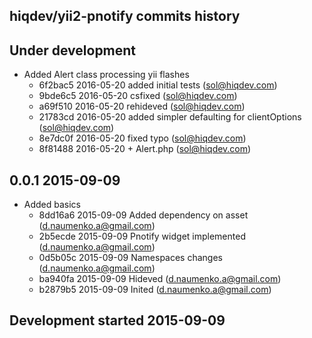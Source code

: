 hiqdev/yii2-pnotify commits history
-----------------------------------

## Under development

- Added Alert class processing yii flashes
    - 6f2bac5 2016-05-20 added initial tests (sol@hiqdev.com)
    - 9bde6c5 2016-05-20 csfixed (sol@hiqdev.com)
    - a69f510 2016-05-20 rehideved (sol@hiqdev.com)
    - 21783cd 2016-05-20 added simpler defaulting for clientOptions (sol@hiqdev.com)
    - 8e7dc0f 2016-05-20 fixed typo (sol@hiqdev.com)
    - 8f81488 2016-05-20 + Alert.php (sol@hiqdev.com)

## 0.0.1 2015-09-09

- Added basics
    - 8dd16a6 2015-09-09 Added dependency on asset (d.naumenko.a@gmail.com)
    - 2b5ecde 2015-09-09 Pnotify widget implemented (d.naumenko.a@gmail.com)
    - 0d5b05c 2015-09-09 Namespaces changes (d.naumenko.a@gmail.com)
    - ba940fa 2015-09-09 Hideved (d.naumenko.a@gmail.com)
    - b2879b5 2015-09-09 Inited (d.naumenko.a@gmail.com)

## Development started 2015-09-09

